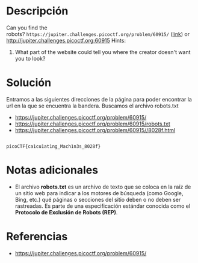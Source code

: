 # Descripción
Can you find the robots? `https://jupiter.challenges.picoctf.org/problem/60915/` ([link](https://jupiter.challenges.picoctf.org/problem/60915/)) or http://jupiter.challenges.picoctf.org:60915
Hints:
1. What part of the website could tell you where the creator doesn't want you to look?
# Solución
Entramos a las siguientes direcciones de la página para poder encontrar la url en la que se encuentra la bandera.
Buscamos el archivo robots.txt
- https://jupiter.challenges.picoctf.org/problem/60915/
- https://jupiter.challenges.picoctf.org/problem/60915/robots.txt
- https://jupiter.challenges.picoctf.org/problem/60915//8028f.html
```

picoCTF{ca1cu1at1ng_Mach1n3s_8028f}
```
# Notas adicionales
- El archivo **robots.txt** es un archivo de texto que se coloca en la raíz de un sitio web para indicar a los motores de búsqueda (como Google, Bing, etc.) qué páginas o secciones del sitio deben o no deben ser rastreadas. Es parte de una especificación estándar conocida como el **Protocolo de Exclusión de Robots (REP)**.
# Referencias
- https://jupiter.challenges.picoctf.org/problem/60915/